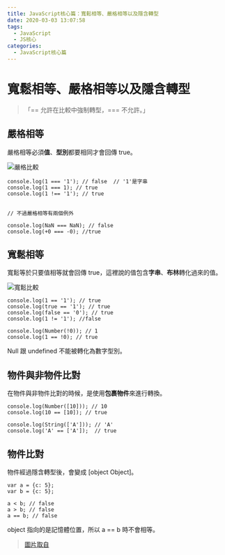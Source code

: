 ```yaml
---
title: JavaScript核心篇：寬鬆相等、嚴格相等以及隱含轉型
date: 2020-03-03 13:07:58
tags:
  - JavaScript
  - JS核心
categories: 
  - JavaScript核心篇
---
```



# 寬鬆相等、嚴格相等以及隱含轉型

> 「== 允許在比較中強制轉型，=== 不允許。」

## 嚴格相等

嚴格相等必須**值**、**型別**都要相同才會回傳 true。

![嚴格比較](https://firebasestorage.googleapis.com/v0/b/cheetoblog-8edf4.appspot.com/o/JS%EF%BC%9A%E6%A0%B8%E5%BF%83%E7%AF%87%2Ftruthy%26falsy%E5%9A%B4%E6%A0%BC%E6%AF%94%E8%BC%83.jpg?alt=media&token=eba46e48-5fd1-425e-aeab-cdc081700256)


```
console.log(1 === '1'); // false  // '1'是字串
console.log(1 === 1); // true
console.log(1 !== '1'); // true


// 不過嚴格相等有兩個例外

console.log(NaN === NaN); // false
console.log(+0 === -0); //true
```

## 寬鬆相等

寬鬆等於只要值相等就會回傳 true，這裡說的值包含**字串**、**布林**轉化過來的值。

![寬鬆比較](https://firebasestorage.googleapis.com/v0/b/cheetoblog-8edf4.appspot.com/o/JS%EF%BC%9A%E6%A0%B8%E5%BF%83%E7%AF%87%2Ftruthy%26falsy%E5%AF%AC%E9%AC%86%E6%AF%94%E8%BC%83.jpg?alt=media&token=cdc6fb06-3ea3-4897-bf58-6fbc83676b8e)

```
console.log(1 == '1'); // true
console.log(true == '1'); // true
console.log(false == '0'); // true
console.log(1 != '1'); //false

console.log(Number(!0)); // 1
console.log(1 == !0); // true
```

Null 跟 undefined 不能被轉化為數字型別。

## 物件與非物件比對

在物件與非物件比對的時候，是使用**包裹物件**來進行轉換。

```
console.log(Number([10])); // 10
console.log(10 == [10]); // true

console.log(String(['A'])); // 'A'
console.log('A' == ['A']);  // true
```


## 物件比對

物件經過隱含轉型後，會變成 [object Object]。

```
var a = {c: 5};
var b = {c: 5};

a < b; // false
a > b; // false
a == b; // false
```

object 指向的是記憶體位置，所以 a == b 時不會相等。

> [圖片取自](https://dorey.github.io/JavaScript-Equality-Table/)